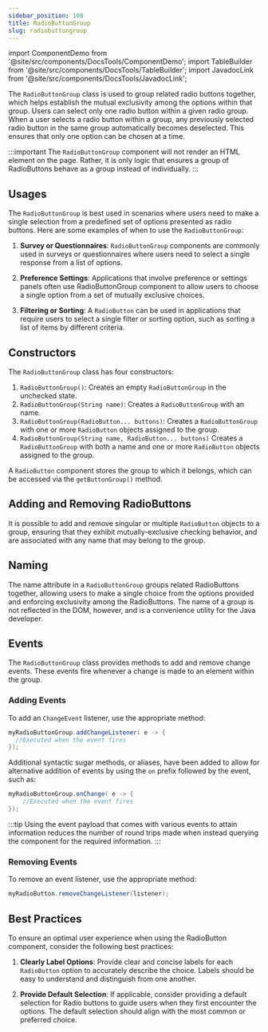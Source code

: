 ```yaml
---
sidebar_position: 100
title: RadioButtonGroup
slug: radiobuttongroup
---
```


import ComponentDemo from '@site/src/components/DocsTools/ComponentDemo';
import TableBuilder from '@site/src/components/DocsTools/TableBuilder';
import JavadocLink from '@site/src/components/DocsTools/JavadocLink';

<JavadocLink type="engine" location="org/dwcj/component/optioninput/RadioButtonGroup" top='true'/>

The `RadioButtonGroup` class is used to group related radio buttons together, which helps establish the mutual exclusivity among the options within that group. Users can select only one radio button within a given radio group. When a user selects a radio button within a group, any previously selected radio button in the same group automatically becomes deselected. This ensures that only one option can be chosen at a time.


<ComponentDemo 
path='https://hot.bbx.kitchen/webapp/controlsamples?class=componentdemos.radiobuttondemos.RadioButtonGroupDemo' 
javaE='https://raw.githubusercontent.com/DwcJava/ControlSamples/main/src/main/java/componentdemos/radiobuttondemos/RadioButtonGroupDemo.java'
cssURL='https://raw.githubusercontent.com/DwcJava/ControlSamples/main/src/main/resources/css/radiobuttonstyles/radiobutton_styles.css'
height="200px"
/>

:::important
The `RadioButtonGroup` component will not render an HTML element on the page. Rather, it is only
logic that ensures a group of RadioButtons behave as a group instead of individually.
:::

## Usages

The `RadioButtonGroup` is best used in scenarios where users need to make a single selection from a predefined set of options presented as radio buttons. Here are some examples of when to use the `RadioButtonGroup`:

1. **Survey or Questionnaires**: `RadioButtonGroup` components are commonly used in surveys or questionnaires where users need to select a single response from a list of options.

2. **Preference Settings**: Applications that involve preference or settings panels often use RadioButtonGroup component to allow users to choose a single option from a set of mutually exclusive choices.

3. **Filtering or Sorting**: A `RadioButton` can be used in applications that require users to select a single filter or sorting option, such as sorting a list of items by different criteria.

## Constructors

The `RadioButtonGroup` class has four constructors:

1. `RadioButtonGroup()`: Creates an empty `RadioButtonGroup` in the unchecked state.
2. `RadioButtonGroup(String name)`: Creates a `RadioButtonGroup` with an name.
3. `RadioButtonGroup(RadioButton... buttons)`: Creates a `RadioButtonGroup` with one or more `RadioButton` objects assigned to the group.
4. `RadioButtonGroup(String name, RadioButton... buttons)` Creates a `RadioButtonGroup` with both a name and one or more `RadioButton` objects assigned to the group.

A `RadioButton` component stores the group to which it belongs, which can be accessed via the `getButtonGroup()` method.

## Adding and Removing RadioButtons

It is possible to add and remove singular or multiple `RadioButton` objects to a group, ensuring that they exhibit mutually-exclusive checking behavior, and are associated with any name that may belong to the group.

## Naming

The name attribute in a `RadioButtonGroup` groups related RadioButtons together, allowing users to make a single choice from the options provided and enforcing exclusivity among the RadioButtons. The name of a group is not reflected in the DOM, however, and is a convenience utility for the Java developer.

## Events

The `RadioButtonGroup` class provides methods to add and remove change events. These events fire whenever a change is made to an element within the group.

### Adding Events

To add an `ChangeEvent` listener, use the appropriate method:

```java
myRadioButtonGroup.addChangeListener( e -> {
  //Executed when the event fires
});
```

Additional syntactic sugar methods, or aliases, have been added to allow for alternative addition of events by using the `on` prefix followed by the event, such as:

```java
myRadioButtonGroup.onChange( e -> {
    //Executed when the event fires
});
```
:::tip
Using the event payload that comes with various events to attain information reduces the number of round trips made when instead querying the component for the required information. 
:::

### Removing Events

To remove an event listener, use the appropriate method:

```java
myRadioButton.removeChangeListener(listener);
```

## Best Practices 

To ensure an optimal user experience when using the RadioButton component, consider the following best practices:

1. **Clearly Label Options**: Provide clear and concise labels for each `RadioButton` option to accurately describe the choice. Labels should be easy to understand and distinguish from one another.

2. **Provide Default Selection**: If applicable, consider providing a default selection for Radio buttons to guide users when they first encounter the options. The default selection should align with the most common or preferred choice.